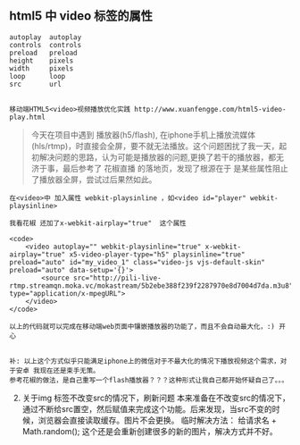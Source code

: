 ## html5 中 video 标签的属性
	autoplay  autoplay
	controls  controls
	preload   preload
	height	  pixels
	width 	  pixels
	loop	  loop
	src 	  url
	
	
    移动端HTML5<video>视频播放优化实践 http://www.xuanfengge.com/html5-video-play.html

> 今天在项目中遇到 播放器(h5/flash), 在iphone手机上播放流媒体(hls/rtmp)，时直接会全屏，要不就无法播放。这个问题困扰了我一天，起初解决问题的思路，认为可能是播放器的问题,更换了若干的播放器，都无济于事，最后参考了 花椒直播 的落地页，发现了根源在于 是某些属性阻止了播放器全屏，尝试过后果然如此。

	在<video>中 加入属性 webkit-playsinline ，如<video id="player" webkit-playsinline>

	我看花椒 还加了x-webkit-airplay="true"  这个属性

	<code>
		<video autoplay="" webkit-playsinline="true" x-webkit-airplay="true" x5-video-player-type="h5" playsinline="true" preload="auto" id="my_video_1" class="video-js vjs-default-skin" preload="auto" data-setup='{}'>
            <source src="http://pili-live-rtmp.streamqn.moka.vc/mokastream/5b2ebe388f239f2287970e8d7004d7da.m3u8" type="application/x-mpegURL">
        </video>
	</code>

	以上的代码就可以完成在移动端web页面中镶嵌播放器的功能了，而且不会自动最大化，:) 开心

	
	补: 以上这个方式似乎只能满足iphone上的微信对于不最大化的情况下播放视频这个需求，对于安卓 我现在还是束手无策。
	参考花椒的做法，是自己重写一个flash播放器？？？这种形式让我自己都开始怀疑自己了。。。

2. 关于img 标签不改变src的情况下，刷新问题
	本来准备在不改变src的情况下，通过不断给src置空，然后赋值来完成这个功能。后来发现，当src不变的时候，浏览器会直接读取缓存。图片不会更换。
	临时解决方法： 给请求名 + Math.random(); 
	这个还是会重新创建很多的新的图片，解决方式并不好。
